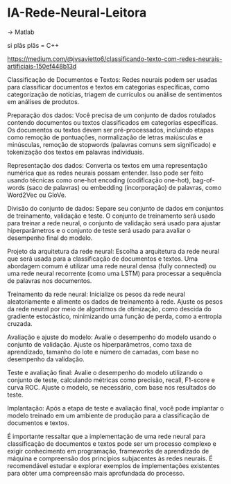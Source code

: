 # IA-Rede-Neural-Leitora
-> Matlab

si plãs plãs = C++

https://medium.com/@jvsavietto6/classificando-texto-com-redes-neurais-artificiais-150ef448b13d

Classificação de Documentos e Textos: Redes neurais podem ser usadas para classificar documentos e textos em categorias específicas, como categorização de notícias, triagem de currículos ou análise de sentimentos em análises de produtos.

Preparação dos dados: Você precisa de um conjunto de dados rotulados contendo documentos ou textos classificados em categorias específicas. Os documentos ou textos devem ser pré-processados, incluindo etapas como remoção de pontuações, normalização de letras maiúsculas e minúsculas, remoção de stopwords (palavras comuns sem significado) e tokenização dos textos em palavras individuais.

Representação dos dados: Converta os textos em uma representação numérica que as redes neurais possam entender. Isso pode ser feito usando técnicas como one-hot encoding (codificação one-hot), bag-of-words (saco de palavras) ou embedding (incorporação) de palavras, como Word2Vec ou GloVe.

Divisão do conjunto de dados: Separe seu conjunto de dados em conjuntos de treinamento, validação e teste. O conjunto de treinamento será usado para treinar a rede neural, o conjunto de validação será usado para ajustar hiperparâmetros e o conjunto de teste será usado para avaliar o desempenho final do modelo.

Projeto da arquitetura da rede neural: Escolha a arquitetura da rede neural que será usada para a classificação de documentos e textos. Uma abordagem comum é utilizar uma rede neural densa (fully connected) ou uma rede neural recorrente (como uma LSTM) para processar a sequência de palavras nos documentos.

Treinamento da rede neural: Inicialize os pesos da rede neural aleatoriamente e alimente os dados de treinamento à rede. Ajuste os pesos da rede neural por meio de algoritmos de otimização, como descida do gradiente estocástico, minimizando uma função de perda, como a entropia cruzada.

Avaliação e ajuste do modelo: Avalie o desempenho do modelo usando o conjunto de validação. Ajuste os hiperparâmetros, como taxa de aprendizado, tamanho do lote e número de camadas, com base no desempenho da validação.

Teste e avaliação final: Avalie o desempenho do modelo utilizando o conjunto de teste, calculando métricas como precisão, recall, F1-score e curva ROC. Ajuste o modelo, se necessário, com base nos resultados do teste.

Implantação: Após a etapa de teste e avaliação final, você pode implantar o modelo treinado em um ambiente de produção para a classificação de documentos e textos.

É importante ressaltar que a implementação de uma rede neural para classificação de documentos e textos pode ser um processo complexo e exigir conhecimento em programação, frameworks de aprendizado de máquina e compreensão dos princípios subjacentes às redes neurais. É recomendável estudar e explorar exemplos de implementações existentes para obter uma compreensão mais aprofundada do processo.

